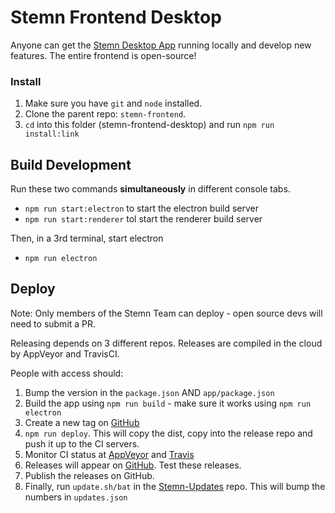# Stemn Frontend Desktop

Anyone can get the [Stemn Desktop App](https://stemn.com/download) running locally and develop new features. The entire frontend is open-source!

### Install
1. Make sure you have `git` and `node` installed.
2. Clone the parent repo: `stemn-frontend`.
3. `cd` into this folder (stemn-frontend-desktop) and run `npm run install:link`

## Build Development

Run these two commands __simultaneously__ in different console tabs.

* `npm run start:electron` to start the electron build server
* `npm run start:renderer` tol start the renderer build server

Then, in a 3rd terminal, start electron

* `npm run electron`

## Deploy

Note:
Only members of the Stemn Team can deploy - open source devs will need to submit a PR.

Releasing depends on 3 different repos.
Releases are compiled in the cloud by AppVeyor and TravisCI.

People with access should:

1. Bump the version in the `package.json` AND `app/package.json`
2. Build the app using `npm run build` - make sure it works using `npm run electron`
3. Create a new tag on [GitHub](https://github.com/Stemn/Stemn-Desktop/releases)
4. `npm run deploy`. This will copy the dist, copy into the release repo and push it up to the CI servers.
5. Monitor CI status at [AppVeyor](https://ci.appveyor.com/project/MrBlenny/stemn-desktop) and [Travis](https://travis-ci.org/Stemn/Stemn-Desktop)
6. Releases will appear on [GitHub](https://github.com/Stemn/Stemn-Desktop/releases). Test these releases.
7. Publish the releases on GitHub.
8. Finally, run `update.sh/bat` in the [Stemn-Updates](https://github.com/Stemn/Stemn-Updates) repo. This will bump the numbers in `updates.json`

